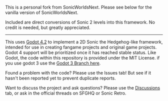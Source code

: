 This is a personal fork from SonicWorldsNext. Please see below for the vanilla version of SonicWorldsNext.

Included are direct conversions of Sonic 2 levels into this framework. No credit is needed, but greatly appreciated.

***************************************************************************************************************


This uses [Godot 4.2](https://godotengine.org/) to implement a 2D Sonic the Hedgehog-like framework, intended for use in creating fangame projects and original game projects. Godot 4 support will be prioritized once it has reached stable status. Like Godot, the code within this repository is provided under the MIT License.
 if you use godot 3 use the [Godot 3 Branch here](https://github.com/Techokami/SonicWorldsNext/tree/Sonic-Worlds-Next-Godot-3).

Found a problem with the code? Please use the Issues tab! But see if it hasn't been reported yet to prevent duplicate reports.

Want to discuss the project and ask questions? Please use the [Discussions](https://github.com/Techokami/SonicWorldsNext/discussions) tab, or ask in the official threads on SFGHQ or Sonic Retro.
